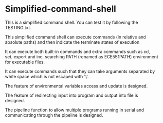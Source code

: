 # Simplified-command-shell


This is a simplified command shell. You can test it by following the TESTING.txt.


This simplified command shell can execute commands (in relative and absolute paths) and then indicate the terminate states of execution.


It can execute both built-in commands and extra commands such as cd, set, export and inc, searching PATH (renamed as ECE551PATH) environment for executable files.


It can execute commands such that they can take arguments separated by white space which is not escaped with '\\'.


The feature of environmental variables access and update is designed. 


The feature of redirecting input into program and output into file is designed. 


The pipeline function to allow multiple programs running in serial and communicating through the pipeline is designed.
